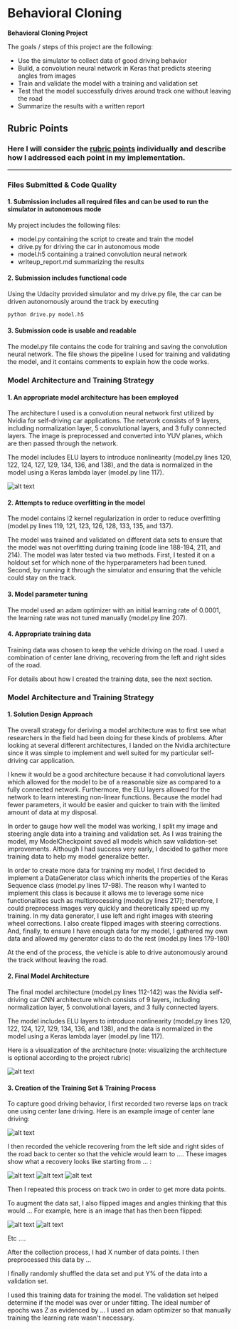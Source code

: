 # **Behavioral Cloning** 

**Behavioral Cloning Project**

The goals / steps of this project are the following:
* Use the simulator to collect data of good driving behavior
* Build, a convolution neural network in Keras that predicts steering angles from images
* Train and validate the model with a training and validation set
* Test that the model successfully drives around track one without leaving the road
* Summarize the results with a written report


[//]: # (Image References)

[image1]: ./examples/cnn-architecture-nvidia.png "Model Visualization"
[image2]: ./examples/center_2016_12_01_13_44_56_757.jpg "Original Image"
[image3]: ./examples/YUV_image.png "YUV Image"
[image4]: ./examples/YUV_image_flipped.png "Flipped YUV Image"
[image5]: ./examples/YUV_image_flipped_blurred.png "Flipped & Blurred YUV Image - Left"
[image6]: ./examples/YUV_image_flipped_blurred_cropped.png "Flipped, Blurred & Cropped YUV Image"
[image7]: ./examples/YUV_image_flipped_blurred_cropped_resized.png "Flipped, Blurred, Cropped, & Resized YUV Image (Final Result)"
[image8]: ./examples/Final_result_left_flipped.png "Final Result - Left & Flipped"
[image9]: ./examples/Final_result_right_flipped.png "Final Result - Right & Flipped"

## Rubric Points
### Here I will consider the [rubric points](https://review.udacity.com/#!/rubrics/432/view) individually and describe how I addressed each point in my implementation.  

---
### Files Submitted & Code Quality

#### 1. Submission includes all required files and can be used to run the simulator in autonomous mode

My project includes the following files:
* model.py containing the script to create and train the model
* drive.py for driving the car in autonomous mode
* model.h5 containing a trained convolution neural network 
* writeup_report.md summarizing the results

#### 2. Submission includes functional code
Using the Udacity provided simulator and my drive.py file, the car can be driven autonomously around the track by executing 
```sh
python drive.py model.h5
```

#### 3. Submission code is usable and readable

The model.py file contains the code for training and saving the convolution neural network. The file shows the pipeline I used for training and validating the model, and it contains comments to explain how the code works.

### Model Architecture and Training Strategy

#### 1. An appropriate model architecture has been employed

The architecture I used is a convolution neural network first utilized by Nvidia for self-driving car applications.  The network consists of 9 layers, including normalization layer, 5 convolutional layers, and 3 fully connected layers.  The image is preprocessed and converted into YUV planes, which are then passed through the network.

The model includes ELU layers to introduce nonlinearity (model.py lines 120, 122, 124, 127, 129, 134, 136, and 138), and the data is normalized in the model using a Keras lambda layer (model.py line 117). 

![alt text][image1]

#### 2. Attempts to reduce overfitting in the model

The model contains l2 kernel regularization in order to reduce overfitting (model.py lines 119, 121, 123, 126, 128, 133, 135, and 137). 

The model was trained and validated on different data sets to ensure that the model was not overfitting during training (code line 188-194, 211, and 214). The model was later tested via two methods. First, I tested it on a holdout set for which none of the hyperparameters had been tuned. Second, by running it through the simulator and ensuring that the vehicle could stay on the track.

#### 3. Model parameter tuning

The model used an adam optimizer with an initial learning rate of 0.0001, the learning rate was not tuned manually (model.py line 207).

#### 4. Appropriate training data

Training data was chosen to keep the vehicle driving on the road. I used a combination of center lane driving, recovering from the left and right sides of the road.

For details about how I created the training data, see the next section. 

### Model Architecture and Training Strategy

#### 1. Solution Design Approach

The overall strategy for deriving a model architecture was to first see what researchers in the field had been doing for these kinds of problems.  After looking at several different architectures, I landed on the Nvidia architecture since it was simple to implement and well suited for my particular self-driving car application.

I knew it would be a good architecture because it had convolutional layers which allowed for the model to be of a reasonable size as compared to a fully connected network.  Furthermore, the ELU layers allowed for the network to learn interesting non-linear functions.  Because the model had fewer parameters, it would be easier and quicker to train with the limited amount of data at my disposal.

In order to gauge how well the model was working, I split my image and steering angle data into a training and validation set.  As I was training the model, my ModelCheckpoint saved all models which saw validation-set improvements. Although I had success very early, I decided to gather more training data to help my model generalize better.

In order to create more data for training my model, I first decided to implement a DataGenerator class which inherits the properties of the Keras Sequence class (model.py lines 17-98).  The reason why I wanted to implement this class is because it allows me to leverage some nice functionalities such as multiprocessing (model.py lines 217); therefore, I could preprocess images very quickly and theoretically speed up my training.  In my data generator, I use left and right images with steering wheel corrections.  I also create flipped images with steering corrections.  And, finally, to ensure I have enough data for my model, I gathered my own data and allowed my generator class to do the rest (model.py lines 179-180)

At the end of the process, the vehicle is able to drive autonomously around the track without leaving the road.

#### 2. Final Model Architecture

The final model architecture (model.py lines 112-142) was the Nvidia self-driving car CNN architecture which consists of 9 layers, including normalization layer, 5 convolutional layers, and 3 fully connected layers.

The model includes ELU layers to introduce nonlinearity (model.py lines 120, 122, 124, 127, 129, 134, 136, and 138), and the data is normalized in the model using a Keras lambda layer (model.py line 117). 

Here is a visualization of the architecture (note: visualizing the architecture is optional according to the project rubric)

![alt text][image1]

#### 3. Creation of the Training Set & Training Process

To capture good driving behavior, I first recorded two reverse laps on track one using center lane driving. Here is an example image of center lane driving:

![alt text][image2]

I then recorded the vehicle recovering from the left side and right sides of the road back to center so that the vehicle would learn to .... These images show what a recovery looks like starting from ... :

![alt text][image3]
![alt text][image4]
![alt text][image5]

Then I repeated this process on track two in order to get more data points.

To augment the data sat, I also flipped images and angles thinking that this would ... For example, here is an image that has then been flipped:

![alt text][image6]
![alt text][image7]

Etc ....

After the collection process, I had X number of data points. I then preprocessed this data by ...


I finally randomly shuffled the data set and put Y% of the data into a validation set. 

I used this training data for training the model. The validation set helped determine if the model was over or under fitting. The ideal number of epochs was Z as evidenced by ... I used an adam optimizer so that manually training the learning rate wasn't necessary.
